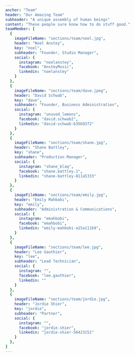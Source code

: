 ```yaml
---
anchor: "Team"
header: "Our Amazing Team"
subheader: "A unique assembly of human beings"
content: "These people sure know how to do stuff good."
teamMember: [
  {
    imageFileName: "sections/team/noel.jpg",
    header: "Noel Anstey",
    key: "noel",
    subheader: "Founder, Studio Manager",
    social: {
      instagram: "noelanstey",
      facebook: "AnsteyMusic",
      linkedin: "noelanstey"
    }
  },
  {
    imageFileName: "sections/team/dave.jpeg",
    header: "David Schwab",
    key: "dave",
    subheader: "Founder, Business Administration",
    social: {
      instagram: "unused_lemons",
      facebook: "david.schwab2",
      linkedin: "david-schwab-b35b9372"
    }
  },
  {
    imageFileName: "sections/team/shane.jpg",
    header: "Shane Battley",
    key: "shane",
    subheader: "Production Manager",
    social: {
      instagram: "shane_blaq",
      facebook: "shane.battley.1",
      linkedin: "shane-battley-811a5333"
    }
  },
  {
    imageFileName: "sections/team/emily.jpg",
    header: "Emily Mahbobi",
    key: "emily",
    subheader: "Administration & Communications",
    social: {
      instagram: "emahbobi",
      facebook: "emahbobi",
      linkedin: "emily-mahbobi-a15a111b9",
    }
  },
  {
    imageFileName: "sections/team/lee.jpg",
    header: "Lee Gauthier",
    key: "lee",
    subheader: "Lead Technician",
    social: {
      instagram: "",
      facebook: "lee.gauthier",
      linkedin: ""
    }
  },
  {
    imageFileName: "sections/team/jordie.jpg",
    header: "Jordie Shier",
    key: "jordie",
    subheader: "Partner",
    social: {
      instagram: "",
      facebook: "jordie.shier",
      linkedin: "jordie-shier-56423151"
    }
  },
]
---
```

